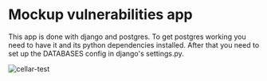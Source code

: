 # Mockup vulnerabilities app

This app is done with django and postgres. To get postgres working you need to have it and its python dependencies installed.
After that you need to set up the DATABASES config in django's settings.py.

![cellar-test](https://github.com/user-attachments/assets/087ecb03-1113-4ef9-a4f8-3448c9241873)
